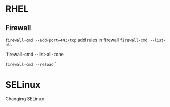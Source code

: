 # RHEL 

## Firewall

`firewall-cmd --add-port=443/tcp` add rules in firewall 
`firewall-cmd --list-all` 

`firewall-cmd --list-all-zone

`firewall-cmd --reload` ` 


# SELinux

Changing SELinux
